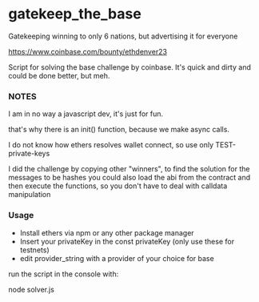 # gatekeep_the_base
Gatekeeping winning to only 6 nations, but advertising it for everyone

https://www.coinbase.com/bounty/ethdenver23


Script for solving the base challenge by coinbase.
It's quick and dirty and could be done better, but meh.

### NOTES

I am in no way a javascript dev, it's just for fun.

that's why there is an init() function, because we make async calls.

I do not know how ethers resolves wallet connect, so use only TEST-private-keys

I did the challenge by copying other "winners", to find the solution for the messages to be hashes
you could also load the abi from the contract and then execute the functions, so you don't have to deal with calldata manipulation

### Usage

- Install ethers via npm or any other package manager
- Insert your privateKey in the const privateKey (only use these for testnets) 
- edit provider_string with a provider of your choice for base

run the script in the console with:

node solver.js
